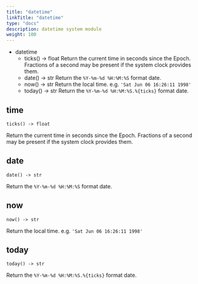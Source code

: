 ```yaml
---
title: "datetime"
linkTitle: "datetime"
type: "docs"
description: datetime system module
weight: 100
---
```


- datetime
  - ticks() -> float
    Return the current time in seconds since the Epoch. Fractions of a second may be present if the system clock provides them.
  - date() -> str
    Return the `%Y-%m-%d %H:%M:%S` format date.
  - now() -> str
    Return the local time. e.g. `'Sat Jun 06 16:26:11 1998'`
  - today() -> str
    Return the `%Y-%m-%d %H:%M:%S.%{ticks}` format date.

## time

`ticks() -> float`

Return the current time in seconds since the Epoch. Fractions of a second may be present if the system clock provides them.

## date

`date() -> str`

Return the `%Y-%m-%d %H:%M:%S` format date.

## now

`now() -> str`

Return the local time. e.g. `'Sat Jun 06 16:26:11 1998'`

## today

`today() -> str`

Return the `%Y-%m-%d %H:%M:%S.%{ticks}` format date.
